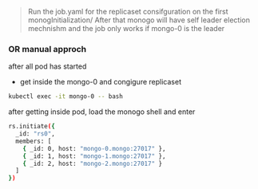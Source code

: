 > Run the job.yaml for the replicaset consifguration on the first monogInitialization/
> After that monogo will have self leader election mechnishm and the job only works if mongo-0 is the leader

### OR manual approch

after all pod has started

-  get inside the mongo-0 and congigure replicaset

```bash
kubectl exec -it mongo-0 -- bash
```

after getting inside pod, load the monogo shell and enter

```bash
rs.initiate({
  _id: "rs0",
  members: [
    { _id: 0, host: "mongo-0.mongo:27017" },
    { _id: 1, host: "mongo-1.mongo:27017" },
    { _id: 2, host: "mongo-2.mongo:27017" }
  ]
})
```
